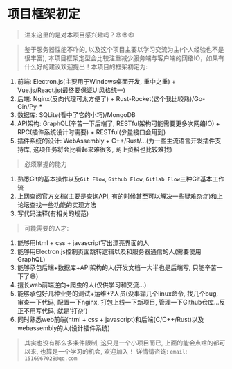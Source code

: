 # 项目框架初定

> 进来这里的是对本项目感兴趣吗？😍😍😍

> 鉴于服务器性能不咋的, 以及这个项目主要以学习交流为主(个人经验也不是很丰富), 本项目框架定型会比较注重减少服务端与客户端的网络IO，如果有什么好的建议欢迎提出！本项目的框架初定为:
1. 前端: Electron.js(主要用于Windows桌面开发, 重中之重) + Vue.js/React.js(最终要保证UI风格统一)
2. 后端: Nginx(反向代理可太方便了) + Rust-Rocket(这个我比较熟)/Go-Gin/Py-*
3. 数据库: SQLite(看中了它的小巧)/MongoDB
4. API架构: GraphQL(辛苦一下后端了, RESTful架构可能需要更多次网络IO) + RPC(插件系统设计时需要) + RESTful(少量接口会用到)
5. 插件系统的设计: WebAssembly + C++/Rust/...(为一些主流语言开发插件支持库, 这项任务将会比看起来难很多, 网上资料也比较难找)

> 必须掌握的能力
1. 熟悉Git的基本操作以及`Git Flow`, `Github Flow`, `Gitlab Flow`三种Git基本工作流
2. 上网查阅官方文档(主要是查询API, 有的时候甚至可以解决一些疑难杂症)和上论坛查找一些功能的实现方法
3. 写代码注释(有相关的规范)

> 可能需要的人才:
1. 能够用html + css + javascript写出漂亮界面的人
2. 能够用Electron.js控制页面跳转逻辑以及和服务器通信的人(需要使用GraphQL)
3. 能够承包后端+数据库+API架构的人(开发文档一大半也是后端写, 只能辛苦一下了😅)
4. 擅长web前端逆向+爬虫的人(仅供学习和交流...)
5. 能够承包好几种业务的测试+运维+?人员(没事输几个linux命令, 找几个bug, 审查一下代码, 配置一下nginx, 打包上线一下新项目, 管理一下Github仓库...反正不用写代码, 就是'打杂')
6. 同时熟悉web前端(html + css + javascript)和后端(C/C++/Rust)以及webassembly的人(设计插件系统)

> 其实也没有那么多条件限制, 这只是一个小项目而已, 上面的能会点啥的都可以来, 也算是一个学习的机会, 欢迎加入！
> 详情请咨询: `email`: `1516967028@qq.com`